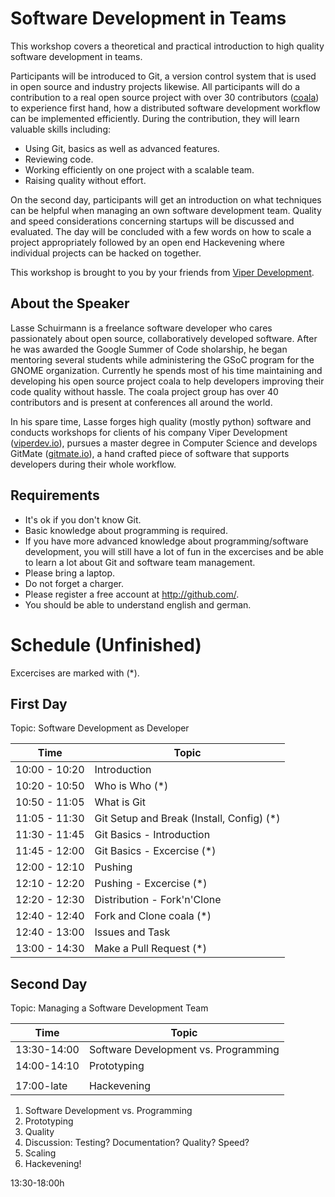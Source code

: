 # Software Development in Teams

This workshop covers a theoretical and practical introduction to high quality
software development in teams.

Participants will be introduced to Git, a version control system that is used
in open source and industry projects likewise. All participants will do a
contribution to a real open source project with over 30 contributors
([coala](http://coala-analyzer.org/)) to experience first hand, how a
distributed software development workflow can be implemented efficiently. During
the contribution, they will learn valuable skills including:

- Using Git, basics as well as advanced features.
- Reviewing code.
- Working efficiently on one project with a scalable team.
- Raising quality without effort.

On the second day, participants will get an introduction on what techniques can
be helpful when managing an own software development team. Quality and speed
considerations concerning startups will be discussed and evaluated. The day will
be concluded with a few words on how to scale a project appropriately followed
by an open end Hackevening where individual projects can be hacked on together.

This workshop is brought to you by your friends from
[Viper Development](http://viperdev.io/).

## About the Speaker

Lasse Schuirmann is a freelance software developer who cares passionately about
open source, collaboratively developed software. After he was awarded the Google
Summer of Code sholarship, he began mentoring several students while
administering the GSoC program for the GNOME organization. Currently he spends
most of his time maintaining and developing his open source project coala to
help developers improving their code quality without hassle. The coala project
group has over 40 contributors and is present at conferences all around the
world.

In his spare time, Lasse forges high quality (mostly python) software and
conducts workshops for clients of his company Viper Development
([viperdev.io](http://viperdev.io/)), pursues a master degree in Computer
Science and develops GitMate ([gitmate.io](http://gitmate.io/)), a hand crafted
piece of software that supports developers during their whole workflow.

## Requirements

- It's ok if you don't know Git.
- Basic knowledge about programming is required.
- If you have more advanced knowledge about programming/software development,
  you will still have a lot of fun in the excercises and be able to learn a lot
  about Git and software team management.
- Please bring a laptop.
- Do not forget a charger.
- Please register a free account at <http://github.com/>.
- You should be able to understand english and german.

# Schedule (Unfinished)

Excercises are marked with (*).

## First Day

Topic: Software Development as Developer

Time         |Topic
-------------|------------------------------------------
10:00 - 10:20|Introduction
10:20 - 10:50|Who is Who (*)
10:50 - 11:05|What is Git
11:05 - 11:30|Git Setup and Break (Install, Config) (*)
11:30 - 11:45|Git Basics - Introduction
11:45 - 12:00|Git Basics - Excercise (*)
12:00 - 12:10|Pushing
12:10 - 12:20|Pushing - Excercise (*)
12:20 - 12:30|Distribution - Fork'n'Clone
12:40 - 12:40|Fork and Clone coala (*)
12:40 - 13:00|Issues and Task
13:00 - 14:30|Make a Pull Request (*)

## Second Day

Topic: Managing a Software Development Team

Time       |Topic
-----------|-------------------------------------------
13:30-14:00|Software Development vs. Programming
14:00-14:10|Prototyping
           |
17:00-late |Hackevening

1. Software Development vs. Programming
2. Prototyping
3. Quality
4. Discussion: Testing? Documentation? Quality? Speed?
5. Scaling
6. Hackevening!

13:30-18:00h
